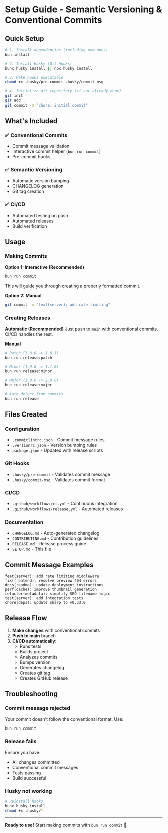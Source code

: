 # Setup Guide - Semantic Versioning & Conventional Commits

## Quick Setup

```bash
# 1. Install dependencies (including new ones)
bun install

# 2. Install Husky (Git hooks)
bunx husky install || npx husky install

# 3. Make hooks executable
chmod +x .husky/pre-commit .husky/commit-msg

# 4. Initialize git repository (if not already done)
git init
git add .
git commit -m "chore: initial commit"
```

## What's Included

### ✅ Conventional Commits
- Commit message validation
- Interactive commit helper (`bun run commit`)
- Pre-commit hooks

### ✅ Semantic Versioning
- Automatic version bumping
- CHANGELOG generation
- Git tag creation

### ✅ CI/CD
- Automated testing on push
- Automated releases
- Build verification

## Usage

### Making Commits

**Option 1: Interactive (Recommended)**
```bash
bun run commit
```
This will guide you through creating a properly formatted commit.

**Option 2: Manual**
```bash
git commit -m "feat(server): add rate limiting"
```

### Creating Releases

**Automatic (Recommended)**
Just push to `main` with conventional commits. CI/CD handles the rest.

**Manual**
```bash
# Patch (1.0.0 -> 1.0.1)
bun run release:patch

# Minor (1.0.0 -> 1.1.0)
bun run release:minor

# Major (1.0.0 -> 2.0.0)
bun run release:major

# Auto-detect from commits
bun run release
```

## Files Created

### Configuration
- `.commitlintrc.json` - Commit message rules
- `.versionrc.json` - Version bumping rules
- `package.json` - Updated with release scripts

### Git Hooks
- `.husky/pre-commit` - Validates commit message
- `.husky/commit-msg` - Validates commit format

### CI/CD
- `.github/workflows/ci.yml` - Continuous integration
- `.github/workflows/release.yml` - Automated releases

### Documentation
- `CHANGELOG.md` - Auto-generated changelog
- `CONTRIBUTING.md` - Contribution guidelines
- `RELEASE.md` - Release process guide
- `SETUP.md` - This file

## Commit Message Examples

```
feat(server): add rate limiting middleware
fix(frontend): resolve preview 404 errors
docs(readme): update deployment instructions
perf(cache): improve thumbnail generation
refactor(metadata): simplify SEO filename logic
test(server): add integration tests
chore(deps): update sharp to v0.33.0
```

## Release Flow

1. **Make changes** with conventional commits
2. **Push to main** branch
3. **CI/CD automatically**:
   - Runs tests
   - Builds project
   - Analyzes commits
   - Bumps version
   - Generates changelog
   - Creates git tag
   - Creates GitHub release

## Troubleshooting

### Commit message rejected

Your commit doesn't follow the conventional format. Use:
```bash
bun run commit
```

### Release fails

Ensure you have:
- All changes committed
- Conventional commit messages
- Tests passing
- Build successful

### Husky not working

```bash
# Reinstall hooks
bunx husky install
chmod +x .husky/*
```

---

**Ready to use!** Start making commits with `bun run commit` 🚀

